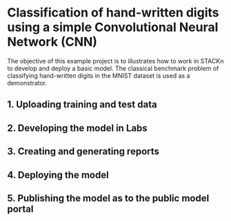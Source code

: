 
# Classification of hand-written digits using a simple Convolutional Neural Network (CNN)

The objective of this example project is to illustrates how to work in STACKn to develop and deploy a basic model. The classical benchmark problem of classifying hand-written digits in the MNIST dataset is used as a demonstrator. 

## 1. Uploading training and test data

## 2. Developing the model in Labs 

## 3. Creating and generating reports

## 4. Deploying the model

## 5. Publishing the model as to the public model portal  

